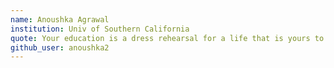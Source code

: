 ```yaml
---
name: Anoushka Agrawal
institution: Univ of Southern California
quote: Your education is a dress rehearsal for a life that is yours to lead.   
github_user: anoushka2
---
```

